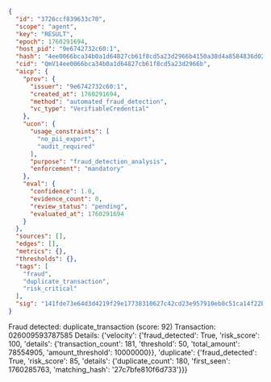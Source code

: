 ```json
{
  "id": "3726ccf839633c70",
  "scope": "agent",
  "key": "RESULT",
  "epoch": 1760291694,
  "host_pid": "9e6742732c60:1",
  "hash": "4ee0066bca34b0a1d64827cb61f8cd5a23d2966b4150a38d4a8584836d02e243",
  "cid": "QmV14ee0066bca34b0a1d64827cb61f8cd5a23d2966b",
  "aicp": {
    "prov": {
      "issuer": "9e6742732c60:1",
      "created_at": 1760291694,
      "method": "automated_fraud_detection",
      "vc_type": "VerifiableCredential"
    },
    "ucon": {
      "usage_constraints": [
        "no_pii_export",
        "audit_required"
      ],
      "purpose": "fraud_detection_analysis",
      "enforcement": "mandatory"
    },
    "eval": {
      "confidence": 1.0,
      "evidence_count": 0,
      "review_status": "pending",
      "evaluated_at": 1760291694
    }
  },
  "sources": [],
  "edges": [],
  "metrics": {},
  "thresholds": {},
  "tags": [
    "fraud",
    "duplicate_transaction",
    "risk_critical"
  ],
  "sig": "141fde73e64d3d4219f29e17738310627c42cd23e957910eb0c51ca14f22be09"
}
```

Fraud detected: duplicate_transaction (score: 92)
Transaction: 026009593787585
Details: {'velocity': {'fraud_detected': True, 'risk_score': 100, 'details': {'transaction_count': 181, 'threshold': 50, 'total_amount': 78554905, 'amount_threshold': 10000000}}, 'duplicate': {'fraud_detected': True, 'risk_score': 85, 'details': {'duplicate_count': 180, 'first_seen': 1760285763, 'matching_hash': '27c7bfe810f6d733'}}}